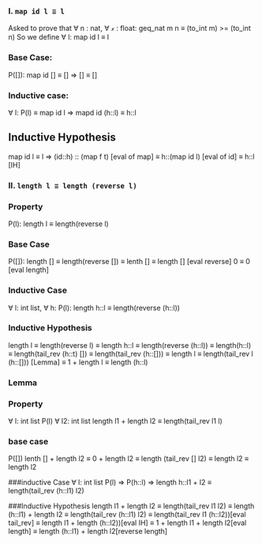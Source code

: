 ### I. ``map id l ≡ l``
Asked to prove that ∀ n : nat, ∀ 𝓍 : float: geq_nat m n ≡ (to_int m) >= (to_int n)
So we define ∀ l: map id l ≡ l
### Base Case:
P([]): map id [] ≡ [] => [] ≡ []

### Inductive case:
∀ l: P(l) ≡ map id l => mapd id (h::l) ≡ h::l

## Inductive Hypothesis
map id l ≡ l => (id::h) :: (map f t) [eval of map]
≡ h::(map id l) [eval of id]
≡ h::l [IH]

### II. ``length l ≡ length (reverse l)``
### Property
P(l): length l ≡ length(reverse l)

### Base Case
P([]): length [] ≡ length(reverse [])
≡ lenth [] ≡ length [] [eval reverse]
0 ≡ 0 [eval length]

### Inductive Case
∀ l: int list, ∀ h: P(l): length h::l ≡ length(reverse (h::l))

### Inductive Hypothesis
length l ≡ length(reverse l) ≡ length h::l ≡ length(reverse (h::l))
≡ length(h::l) ≡ length(tail_rev (h::t) [])
≡ length(tail_rev (h::[]))
≡ length l ≡ length(tail_rev l (h::[])) [Lemma]
≡ 1 + length l
≡ length (h::l)

### Lemma
### Property
∀ l: int list P(l) ∀ l2: int list length l1 + length l2 ≡ length(tail_rev l1 l)

### base case
P([]) lenth [] + length l2 ≡ 0 + length l2 ≡ length (tail_rev [] l2)
≡ length l2 ≡ length l2

###inductive Case
∀ l: int list P(l) => P(h::l) => length h::l1 + l2 ≡ length(tail_rev (h::l1) l2)

###Inductive Hypothesis
length l1 + length l2 ≡ length(tail_rev l1 l2) ≡ length (h::l1) + length l2 ≡ length(tail_rev (h::l1) l2)
≡ length(tail_rev l1 (h::l2))[eval tail_rev]
≡ length l1 + length (h::l2))[eval IH]
≡ 1 + length l1 + length l2[eval length]
≡ length (h::l1) + length l2[reverse length]
